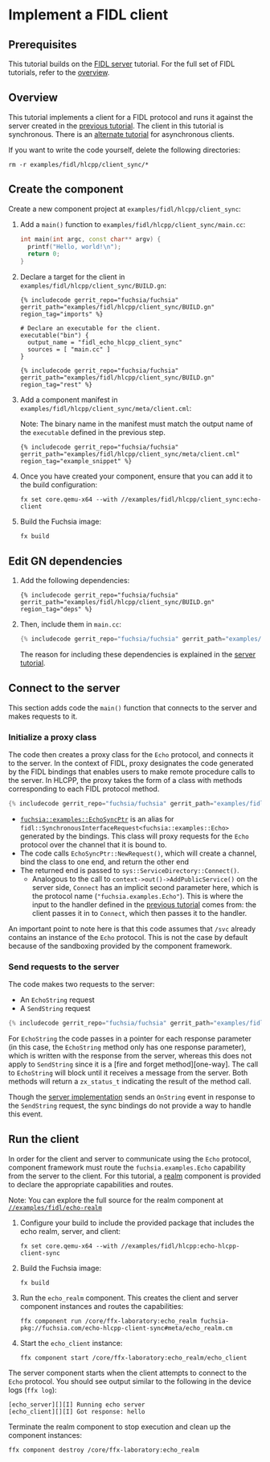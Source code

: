# Implement a FIDL client

## Prerequisites

This tutorial builds on the [FIDL server][server-tut] tutorial. For the
full set of FIDL tutorials, refer to the [overview][overview].

## Overview

This tutorial implements a client for a FIDL protocol and runs it
against the server created in the [previous tutorial][server-tut]. The client in this
tutorial is synchronous. There is an [alternate tutorial][async-client] for
asynchronous clients.

If you want to write the code yourself, delete the following directories:

```posix-terminal
rm -r examples/fidl/hlcpp/client_sync/*
```

## Create the component

Create a new component project at `examples/fidl/hlcpp/client_sync`:

1. Add a `main()` function to `examples/fidl/hlcpp/client_sync/main.cc`:

   ```cpp
   int main(int argc, const char** argv) {
     printf("Hello, world!\n");
     return 0;
   }
   ```

1. Declare a target for the client in `examples/fidl/hlcpp/client_sync/BUILD.gn`:

   ```gn
   {% includecode gerrit_repo="fuchsia/fuchsia" gerrit_path="examples/fidl/hlcpp/client_sync/BUILD.gn" region_tag="imports" %}

   # Declare an executable for the client.
   executable("bin") {
     output_name = "fidl_echo_hlcpp_client_sync"
     sources = [ "main.cc" ]
   }

   {% includecode gerrit_repo="fuchsia/fuchsia" gerrit_path="examples/fidl/hlcpp/client_sync/BUILD.gn" region_tag="rest" %}
   ```

1. Add a component manifest in `examples/fidl/hlcpp/client_sync/meta/client.cml`:

   Note: The binary name in the manifest must match the output name of the
   `executable` defined in the previous step.

   ```json5
   {% includecode gerrit_repo="fuchsia/fuchsia" gerrit_path="examples/fidl/hlcpp/client_sync/meta/client.cml" region_tag="example_snippet" %}
   ```

1. Once you have created your component, ensure that you can add it to the
   build configuration:

   ```posix-terminal
   fx set core.qemu-x64 --with //examples/fidl/hlcpp/client_sync:echo-client
   ```

1. Build the Fuchsia image:

   ```posix-terminal
   fx build
   ```

## Edit GN dependencies

1. Add the following dependencies:

   ```gn
   {% includecode gerrit_repo="fuchsia/fuchsia" gerrit_path="examples/fidl/hlcpp/client_sync/BUILD.gn" region_tag="deps" %}
   ```

1. Then, include them in `main.cc`:

   ```cpp
   {% includecode gerrit_repo="fuchsia/fuchsia" gerrit_path="examples/fidl/hlcpp/client_sync/main.cc" region_tag="includes" %}
   ```

   The reason for including these dependencies is explained in the
   [server tutorial][server-tut-deps].

## Connect to the server

This section adds code the `main()` function that connects to the server and makes
requests to it.

### Initialize a proxy class

The code then creates a proxy class for the `Echo` protocol, and connects it
to the server. In the context of FIDL, proxy designates the code
generated by the FIDL bindings that enables users to make
remote procedure calls to the server. In HLCPP, the proxy takes the form
of a class with methods corresponding to each FIDL protocol method.

```cpp
{% includecode gerrit_repo="fuchsia/fuchsia" gerrit_path="examples/fidl/hlcpp/client_sync/main.cc" region_tag="main" highlight="2,3,4" %}
```

* [`fuchsia::examples::EchoSyncPtr`][proxy] is an alias for
  `fidl::SynchronousInterfaceRequest<fuchsia::examples::Echo>` generated by the bindings.
  This class will proxy requests for the `Echo` protocol over the channel that
  it is bound to.
* The code calls `EchoSyncPtr::NewRequest()`, which will create a channel, bind the class to
  one end, and return the other end
* The returned end is passed to `sys::ServiceDirectory::Connect()`.
  * Analogous to the call to `context->out()->AddPublicService()` on the server
    side, `Connect` has an implicit second parameter here, which is the protocol
    name (`"fuchsia.examples.Echo"`). This is where the input to the handler
    defined in the [previous tutorial][server-tut-handler] comes from: the
    client passes it in to `Connect`, which then passes it to the handler.

An important point to note here is that this code assumes that `/svc` already
contains an instance of the `Echo` protocol. This is not the case by default
because of the sandboxing provided by the component framework.

### Send requests to the server

The code makes two requests to the server:

* An `EchoString` request
* A `SendString` request

```cpp
{% includecode gerrit_repo="fuchsia/fuchsia" gerrit_path="examples/fidl/hlcpp/client_sync/main.cc" region_tag="main" highlight="6,7,8" %}
```

For `EchoString` the code passes in a pointer for each response parameter (in
this case, the `EchoString` method only has one response parameter), which is
written with the response from the server, whereas this does not apply to
`SendString` since it is a [fire and forget method][one-way]. The call to
`EchoString` will block until it receives a message from the server. Both methods
will return a `zx_status_t` indicating the result of the method call.

Though the [server implementation][server-tut-impl] sends an `OnString` event
in response to the `SendString` request, the sync bindings do not provide a
way to handle this event.

## Run the client

In order for the client and server to communicate using the `Echo` protocol,
component framework must route the `fuchsia.examples.Echo` capability from the
server to the client. For this tutorial, a [realm][glossary.realm] component is
provided to declare the appropriate capabilities and routes.

Note: You can explore the full source for the realm component at
[`//examples/fidl/echo-realm`](/examples/fidl/echo-realm)

1. Configure your build to include the provided package that includes the
   echo realm, server, and client:

    ```posix-terminal
    fx set core.qemu-x64 --with //examples/fidl/hlcpp:echo-hlcpp-client-sync
    ```

1. Build the Fuchsia image:

   ```posix-terminal
   fx build
   ```

1. Run the `echo_realm` component. This creates the client and server component
   instances and routes the capabilities:

    ```posix-terminal
    ffx component run /core/ffx-laboratory:echo_realm fuchsia-pkg://fuchsia.com/echo-hlcpp-client-sync#meta/echo_realm.cm
    ```

1. Start the `echo_client` instance:

    ```posix-terminal
    ffx component start /core/ffx-laboratory:echo_realm/echo_client
    ```

The server component starts when the client attempts to connect to the `Echo`
protocol. You should see output similar to the following in the device logs
(`ffx log`):

```none {:.devsite-disable-click-to-copy}
[echo_server][][I] Running echo server
[echo_client][][I] Got response: hello
```

Terminate the realm component to stop execution and clean up the component
instances:

```posix-terminal
ffx component destroy /core/ffx-laboratory:echo_realm
```

<!-- xrefs -->
[glossary.realm]: /docs/glossary/README.md#realm
[client-tut-main]: /docs/development/languages/fidl/tutorials/hlcpp/client.md#proxy
[server-tut]: /docs/development/languages/fidl/tutorials/hlcpp/basics/server.md
[server-tut-component]: /docs/development/languages/fidl/tutorials/hlcpp/basics/server.md#component
[server-tut-impl]: /docs/development/languages/fidl/tutorials/hlcpp/basics/server.md#impl
[server-tut-deps]: /docs/development/languages/fidl/tutorials/hlcpp/basics/server.md#dependencies
[server-tut-handler]: /docs/development/languages/fidl/tutorials/hlcpp/basics/server.md#handler
[async-client]: /docs/development/languages/fidl/tutorials/hlcpp/basics/client.md
[proxy]: /docs/reference/fidl/bindings/hlcpp-bindings.md#protocols-client
[overview]: /docs/development/languages/fidl/tutorials/overview.md
[environment]: /docs/concepts/components/v2/environments.md
